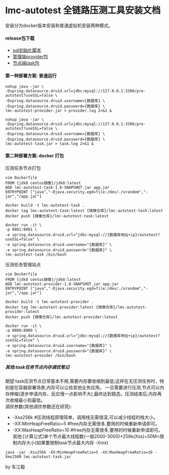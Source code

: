 # lmc-autotest 全链路压测工具安装文档
 安装分为docker版本安装和普通虚拟机安装两种模式。

#### release包下载
* [sql初始化脚本](/doc/install.sql )
* [管理端provider包](https://gitee.com/chejiangyi/lmc-autotest/releases/ )
* [节点端task包](https://gitee.com/chejiangyi/lmc-autotest/releases/ )


#### 第一种部署方案: 普通运行
```
nohup java -jar \
-Dspring.datasource.druid.url=jdbc:mysql://127.0.0.1:3306/pre-autotest?useSSL=false \
-Dspring.datasource.druid.username={数据库} \
-Dspring.datasource.druid.password={数据库} \
lmc-autotest-provider.jar > provider.log 2>&1 &

nohup java -jar \
-Dspring.datasource.druid.url=jdbc:mysql://127.0.0.1:3306/pre-autotest?useSSL=false \
-Dspring.datasource.druid.username={数据库} \
-Dspring.datasource.druid.password={数据库} \
lmc-autotest-task.jar > task.log 2>&1 &
```

#### 第二种部署方案: docker 打包
压测任务节点打包
```
vim Dockerfile
FROM {jdk8 centos镜像}/jdk8:latest
ADD lmc-autotest-task-1.0-SNAPSHOT.jar app.jar
ENTRYPOINT ["java","-Djava.security.egd=file:/dev/./urandom","-jar","/app.jar"]

docker build -t lmc-autotest-task .
docker tag lmc-autotest-task:latest {镜像仓库}/lmc-autotest-task:latest
docker push {镜像仓库}/lmc-autotest-task:latest

docker run -it \
-p 8081:8081 \
-e spring.datasource.druid.url="jdbc:mysql://{数据库地址+ip}/autotest?useSSL=false" \
-e spring.datasource.druid.username="{数据库}" \
-e spring.datasource.druid.password="{数据库}" \
lmc-autotest-task /bin/bash
```
压测任务管理站点
```
vim Dockerfile
FROM {jdk8 centos镜像}/jdk8:latest
ADD lmc-autotest-provider-1.0-SNAPSHOT.jar app.jar
ENTRYPOINT ["java","-Djava.security.egd=file:/dev/./urandom","-jar","/app.jar"]

docker build -t lmc-autotest-provider .
docker tag lmc-autotest-provider:latest {镜像仓库}/lmc-autotest-provider:latest
docker push {镜像仓库}/lmc-autotest-provider:latest

docker run -it \
-p 8080:8080 \
-e spring.datasource.druid.url="jdbc:mysql://{数据库地址+ip}/autotest?useSSL=false" \
-e spring.datasource.druid.username="{数据库}" \
-e spring.datasource.druid.password="{数据库}" \
lmc-autotest-provider /bin/bash
```

##### 其他:task任务节点内存调优笔记
期望:task压测节点日常基本不用,需要内存要收缩到最低;这样在无压测任务时，特别是在容器部署场景,内存可以让给其他业务应用。
一旦需要进行压测,节点可以内存伸缩(逐步申请内存，反应慢一点影响不大),最终达到稳态。压测结束后,内存再次收缩最小到最低。
<br/>调优参数(其他调优参数还在研究):
* -Xss256k #压测线程原理简单，调用栈无需很深,可以减少线程的栈大小。
* -XX:MinHeapFreeRatio=5 #free内存无需很多,要用的时候重新申请即可。
* -XX:MaxHeapFreeRatio=10 #free内存无需很多,要用的时候重新申请即可。
<br/>其他:[计算公式]单个节点最大线程数(一般2000-3000)*256k(Xss)+50M=限制内存大小(如果要限制task节点最大内存 -Xmx)
```
java -jar -Xss256k -XX:MinHeapFreeRatio=5 -XX:MaxHeapFreeRatio=10 -Xmx256M lmc-autotest-task.jar
```

by 车江毅